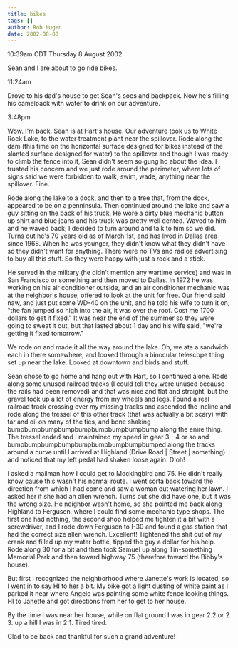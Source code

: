 ```yaml
---
title: bikes
tags: []
author: Rob Nugen
date: 2002-08-08
---
```


<p class=date>10:39am CDT Thursday 8 August 2002</p>

<p>Sean and I are about to go ride bikes.</p>

<p class=date>11:24am</p>

<p>Drove to his dad's house to get Sean's soes and backpack.   Now
he's filling his camelpack with water to drink on our adventure.</p>

<p class=date>3:48pm</p>

<p>Wow.  I'm back.  Sean is at Hart's house.  Our adventure took us to
White Rock Lake, to the water treatment plant near the spillover.
Rode along the dam (this time on the horizontal surface designed for
bikes instead of the slanted surface designed for water) to the
spillover and though I was ready to climb the fence into it, Sean
didn't seem so gung ho about the idea.  I trusted his concern and we
just rode around the perimeter, where lots of signs said we were
forbidden to walk, swim, wade, anything near the spillover.  Fine.</p>

<p>Rode along the lake to a dock, and then to a tree that, from the
dock, appeared to be on a penninsula.  Then continued around the lake
and saw a guy sitting on the back of his truck.  He wore a dirty blue
mechanic button up shirt and blue jeans and his truck was pretty well
dented.  Waved to him and he waved back; I decided to turn around and
talk to him so we did.  Turns out he's 70 years old as of March 1st,
and has lived in Dallas area since 1968.  When he was younger, they
didn't know what they didn't have so they didn't want for anything.
There were no TVs and radios advertising to buy all this stuff.  So
they were happy with just a rock and a stick.</p>

<p>He served in the military (he didn't mention any wartime service)
and was in San Francisco or something and then moved to Dallas.  In
1972 he was working on his air conditioner outside, and an air
conditioner mechanic was at the neighbor's house, offered to look at
the unit for free.  Our friend said naw, and just put some WD-40 on
the unit, and he told his wife to turn it on, "the fan jumped so high
into the air, it was over the roof.  Cost me 1700 dollars to get it
fixed."  It was near the end of the summer so they were going to sweat
it out, but that lasted about 1 day and his wife said, "we're getting
it fixed tomorrow."</p>

<p>We rode on and made it all the way around the lake.  Oh, we ate a
sandwich each in there somewhere, and looked through a binocular
telescope thing set up near the lake.  Looked at downtown and birds
and stuff.</p>

<p>Sean chose to go home and hang out with Hart, so I continued alone.
Rode along some unused railroad tracks (I could tell they were unused
because the rails had been removed) and that was nice and flat and
straight, but the gravel took up a lot of energy from my wheels and
legs.  Found a real railroad track crossing over my missing tracks and
ascended the incline and rode along the tressel of this other track
(that was actually a bit scary) with tar and oil on many of the ties,
and bone shaking bumpbumpbumpbumpbumpbumpbumpbumpbump along the enire
thing.  The tressel ended and I maintained my speed in gear 3 - 4 or
so and bumpbumpbumpbumpbumpbumpbumpbumpbumped along the tracks around
a curve until I arrived at Highland (Drive Road | Street | something)
and noticed that my left pedal had shaken loose again.  D'oh!</p>

<p>I asked a mailman how I could get to Mockingbird and 75.  He didn't
really know cause this wasn't his normal route.  I went sorta back
toward the direction from which I had come and saw a woman out
watering her lawn.  I asked her if she had an allen wrench.  Turns out
she did have one, but it was the wrong size.  He neighbor wasn't home,
so she pointed me back along Highland to Fergusen, where I could find
some mechanic type shops.  The first one had nothing, the second shop
helped me tighten it a bit with a screwdriver, and I rode down
Fergusen to I-30 and found a gas station that had the correct size
allen wrench.  Excellent!  Tightened the shit out of my crank and
filled up my water bottle, tipped the guy a dollar for his help.  Rode
along 30 for a bit and then took Samuel up along Tin-something
Memorial Park and then toward highway 75 (therefore toward the Bibby's
house).</p>

<p>But first I recognized the neighborhood where Janette's work is
located, so I went in to say HI to her a bit.  My bike got a light
dusting of white paint as I parked it near where Angelo was painting
some white fence looking things.  HI to Janette and got directions
from her to get to her house.</p>

<p>By the time I was near her house, while on flat ground I was in
gear 2 2 or 2 3.  up a hill I was in 2 1.  Tired tired.</p>

<p>Glad to be back and thankful for such a grand adventure!</p>
